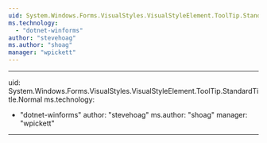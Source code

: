 ```yaml
---
uid: System.Windows.Forms.VisualStyles.VisualStyleElement.ToolTip.StandardTitle
ms.technology: 
  - "dotnet-winforms"
author: "stevehoag"
ms.author: "shoag"
manager: "wpickett"
---
```


---
uid: System.Windows.Forms.VisualStyles.VisualStyleElement.ToolTip.StandardTitle.Normal
ms.technology: 
  - "dotnet-winforms"
author: "stevehoag"
ms.author: "shoag"
manager: "wpickett"
---

